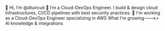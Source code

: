 👋 Hi, I’m @dtuircuit
👀 I’m a Cloud-DevOps Engineer. I build & design cloud infrastructures, CI/CD pipelines with best secuirity practices. 
🌱 I'm working as a Cloud-DevOps Engineer specializing in AWS
What I'm growing--->> AI knowledge & integrations
